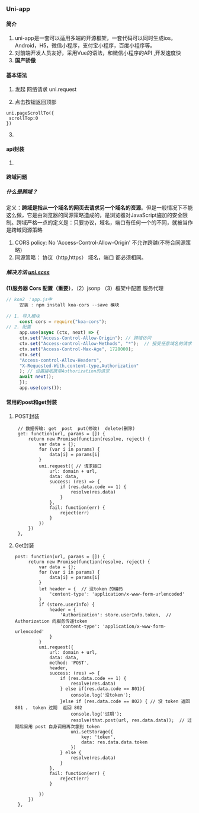 ### Uni-app

#### 简介

1. uni-app是一套可以适用多端的开源框架，一套代码可以同时生成ios，Android，H5，微信小程序，支付宝小程序，百度小程序等。
2. 对前端开发人员友好，采用Vue的语法，和微信小程序的API ,开发速度快
3.  **国产骄傲**

#### 基本语法

1. 发起 网络请求   uni.request 

2.  点击按钮返回顶部 

   ``` vue
   uni.pageScrollTo({
   	scrollTop:0
   })
   ```

3. 

#### api封装

1. 

#### 跨域问题

##### 什么是跨域？

​	定义：**跨域是指从一个域名的网页去请求另一个域名的资源**。但是一般情况下不能这么做，它是由浏览器的同源策略造成的，是浏览器对JavaScript施加的安全限制。跨域严格一点的定义是：只要协议，域名，端口有任何一个的不同，就被当作是跨域同源策略

1.  CORS policy: No 'Access-Control-Allow-Origin'  不允许跨越(不符合同源策略)
2. 同源策略： 协议（http,https） 域名，端口 都必须相同。

##### 解决方法   [uni.scss](F:\Hbuilder项目\Sale\uni.scss) 

 **(1)服务器 Cors 配置（重要）**，（2）jsonp （3）框架中配置 服务代理

``` js
// koa2 ：app.js中 
     安装 : npm install koa-cors --save 模块
	 
// 1. 导入模块
     const cors = require("koa-cors");
// 2. 配置
     app.use(async (ctx, next) => {
     ctx.set("Access-Control-Allow-Origin"); // 跨域访问
     ctx.set("Access-control-Allow-Methods", "*");  // 接受任意域名的请求
     ctx.set("Access-Control-Max-Age", 1728000);
     ctx.set(
     "Access-control-Allow-Headers",
     "X-Requested-With,content-type,Authorization"
     ); // 设置接收携带Authorization的请求
     await next();
     }); 
     app.use(cors());
```

#### 常用的post和get封装

1. POST封装

   ``` 
   	// 数据传输: get  post  put(修改)  delete(删除)
   	get: function(url, params = []) {
   		return new Promise(function(resolve, reject) {
   			var data = {};
   			for (var i in params) {
   				data[i] = params[i]
   			}
   			uni.request({ // 请求接口
   				url: domain + url,
   				data: data,
   				success: (res) => {
   					if (res.data.code == 1) {
   						resolve(res.data)
   					}
   				},
   				fail: function(err) {
   					reject(err)
   				}
   			})
   		})
   	},
   ```

2. Get封装

   ``` 
   post: function(url, params = []) {
   		return new Promise(function(resolve, reject) {
   			var data = {};
   			for (var i in params) {
   				data[i] = params[i]
   			}
   			let header = {  // 没token 的编码
   				'content-type': 'application/x-www-form-urlencoded'
   			}
   			if (store.userInfo) {
   				header = {
   					'Authorization': store.userInfo.token,  // Authorization 向服务传递token 
   					'content-type': 'application/x-www-form-urlencoded'
   				}
   			}
   			uni.request({
   				url: domain + url,
   				data: data,
   				method: 'POST',
   				header,
   				success: (res) => {
   					if (res.data.code == 1) {
   						resolve(res.data)
   					} else if(res.data.code == 801){
   						console.log('没token');
   					}else if (res.data.code == 802) { // 没 token 返回 801 ， token 过期  返回 802
   					    console.log('过期');
   						resolve(that.post(url, res.data.data));  // 过期后采用 post 自身调用再次拿到 token
   						uni.setStorage({
   							key: 'token',
   							data: res.data.data.token
   						})
   					} else {
   						resolve(res.data)
   					}
   				},
   				fail: function(err) {
   					reject(err)
   				}
   
   			})
   		})
   	},
   ```

   

 

